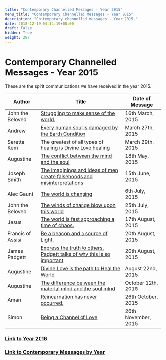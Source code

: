 ```yaml
---
title: "Contemporary Channelled Messages - Year 2015"
menu_title: "Contemporary Channelled Messages - Year 2015"
description: "Contemporary channelled messages - Year 2015."
date: 2018-12-19 04:14:19+00:00
draft: False
hidden: True
weight: 287
---
```

# Contemporary Channelled Messages - Year 2015

These are the spirit communications we have received in the year 2015. 

Author | Title | Date of Message  
---|---|---      
John the Beloved | [Struggling to make sense of the world.](/contemporary-messages/messages-sorted-year/messages-2015/struggling-to-makes-sense-of-the-world/) | 16th March, 2015  
Andrew | [Every human soul is damaged by the Earth Condition](/contemporary-messages/messages-sorted-year/messages-2015/every-human-soul-is-damaged-by-the-earth-condition-af-march-27-2015/) | March 27th, 2015
Seretta Kem | [The greatest of all types of healing is Divine Love healing](/contemporary-messages/messages-sorted-year/messages-2015/the-greatest-of-all-types-of-healing-is-divine-love-healing-29-2015/) | March 29th, 2015  
Augustine | [The conflict between the mind and the soul](/contemporary-messages/messages-sorted-year/messages-2015/the-conflict-between-the-mind-and-the-soul-af-may-18-2015/)| 18th May, 2015
Joseph Smith | [The imaginings and ideas of men create falsehoods and misinterpretations](/contemporary-messages/messages-sorted-year/messages-2015/the-imaginings-and-ideas-of-men-create-falsehoods-and-misinterpretations-af-15-june-2015/) | 15th June, 2015
Alec Gaunt | [The world is changing](/contemporary-messages/messages-sorted-year/messages-2015/the-world-is-changing-af-6-july-2015/) | 6th July, 2015
John the Beloved | [The winds of change blow upon this world](/contemporary-messages/messages-sorted-year/messages-2015/the-winds-of-change-blow-upon-this-world-af-25-july-2015/) | 25th July, 2015
Jesus | [The world is fast approaching a time of chaos.](/contemporary-messages/messages-sorted-year/messages-2015/the-world-is-fast-approaching-chaos/) | 17th August, 2015  
Francis of Assisi | [Be a beacon and a source of Light.](/contemporary-messages/messages-sorted-year/messages-2015/be-a-beacon-and-a-source-of-light-af-aug-20-2015/) | 20th August, 2015  
James Padgett | [Express the truth to others. Padgett talks of why this is so important](/contemporary-messages/messages-sorted-year/messages-2015/express-the-truth-to-others-af-20-aug-2015/) | 20th August, 2015
Augustine | [Divine Love is the path to Heal the World](/contemporary-messages/messages-sorted-year/messages-2015/divine-love-is-the-path-to-heal-the-world-af-22-aug-2015) | August 22nd, 2015
Augustine | [The difference between the material mind and the soul mind](/contemporary-messages/messages-sorted-year/messages-2015/difference-between-the-material-mind-and-the-soul-mind-af-12-october-2015/) | October 12th, 2015
Aman | [Reincarnation has never occurred.](/contemporary-messages/messages-sorted-year/messages-2015/reincarnation-has-never-occurred-aman-af-oct-26-2015/) | 26th October, 2015  
Simon | [Being a Channel of Love](/contemporary-messages/messages-sorted-year/messages-2015/be-a-channel-of-love-af-nov-26-2015/) | 26th November, 2015  
 
  
### [Link to Year 2016](/contemporary-messages/messages-sorted-year/contemporary-channelled-messages-from-year-2016/)

### [Link to Contemporary Messages by Year](/contemporary-messages/messages-sorted-year/)

